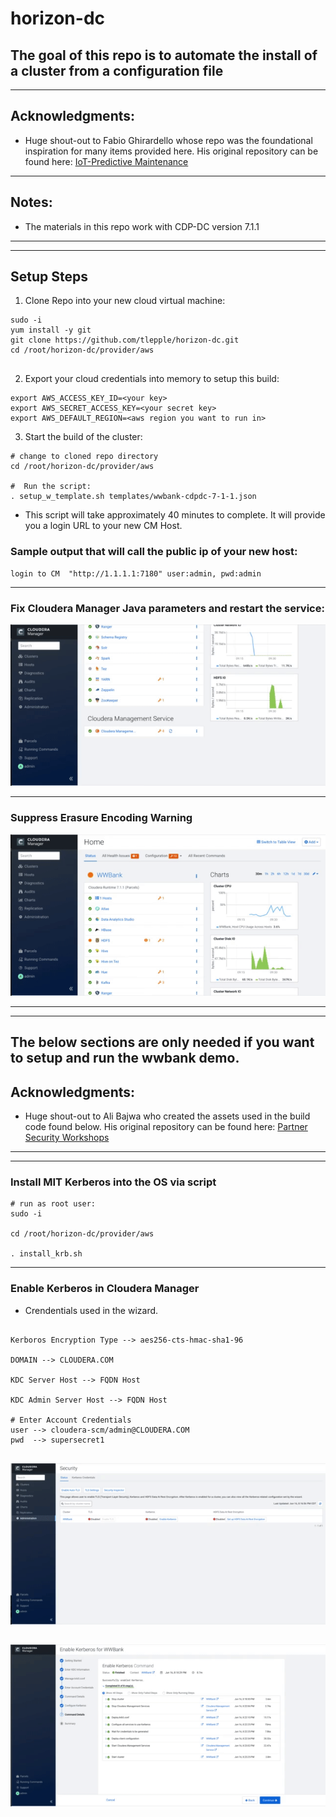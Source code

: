 # horizon-dc

##  The goal of this repo is to automate the install of a cluster from a configuration file

---

## Acknowledgments:

*  Huge shout-out to Fabio Ghirardello whose repo was the foundational inspiration for many items provided here.  His original repository can be found here: [IoT-Predictive Maintenance](https://github.com/fabiog1901/IoT-predictive-maintenance)

---

## Notes:
*  The materials in this repo work with CDP-DC version 7.1.1

---
---

## Setup Steps

1.  Clone Repo into your new cloud virtual machine:

```
sudo -i
yum install -y git
git clone https://github.com/tlepple/horizon-dc.git
cd /root/horizon-dc/provider/aws


```

2.  Export your cloud credentials into memory to setup this build:

```
export AWS_ACCESS_KEY_ID=<your key>
export AWS_SECRET_ACCESS_KEY=<your secret key>
export AWS_DEFAULT_REGION=<aws region you want to run in>

```

3.  Start the build of the cluster:

```
# change to cloned repo directory
cd /root/horizon-dc/provider/aws

#  Run the script:
. setup_w_template.sh templates/wwbank-cdpdc-7-1-1.json
```

*  This script will take approximately 40 minutes to complete.  It will provide you a login URL to your new CM Host.

###  Sample output that will call the public ip of your new host:

```
login to CM  "http://1.1.1.1:7180" user:admin, pwd:admin
```

---

###  Fix Cloudera Manager Java parameters and restart the service:

![](./provider/aws/component/documentation/configureCM.gif)

---

### Suppress Erasure Encoding Warning

![](./provider/aws/component/documentation/suppressEC.gif)

---
---

## The below sections are only needed if you want to setup and run the wwbank demo.

## Acknowledgments:

*  Huge shout-out to Ali Bajwa who created the assets used in the build code found below.  His original repository can be found here: [Partner Security Workshops](https://github.com/abajwa-hw/masterclass)

---
---

###  Install MIT Kerberos into the OS via script

```
# run as root user:
sudo -i

cd /root/horizon-dc/provider/aws

. install_krb.sh
```


---

### Enable Kerberos in Cloudera Manager

* Crendentials used in the wizard.

```

Kerboros Encryption Type --> aes256-cts-hmac-sha1-96

DOMAIN --> CLOUDERA.COM

KDC Server Host --> FQDN Host

KDC Admin Server Host --> FQDN Host

# Enter Account Credentials
user --> cloudera-scm/admin@CLOUDERA.COM
pwd  --> supersecret1


```

![](./provider/aws/component/documentation/enableKrbCM.gif)

![](./provider/aws/component/documentation/finishEnableKrbCM.gif)
---

